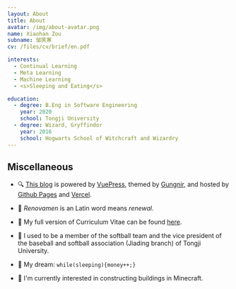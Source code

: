 ```yaml
---
layout: About
title: About
avatar: /img/about-avatar.png
name: Xiaohan Zou
subname: 邹笑寒
cv: /files/cv/brief/en.pdf

interests:
  - Continual Learning
  - Meta Learning
  - Machine Learning
  - <s>Sleeping and Eating</s>

education:
  - degree: B.Eng in Software Engineering
    year: 2020
    school: Tongji University
  - degree: Wizard, Gryffindor
    year: 2016
    school: Hogwarts School of Witchcraft and Wizardry
---
```



## Miscellaneous

- 🔍 [This blog](https://github.com/Renovamen/renovamen.github.io) is powered by [VuePress](https://vuepress.vuejs.org/), themed by [Gungnir](https://github.com/Renovamen/vuepress-theme-gungnir), and hosted by [Github Pages](https://pages.github.com/) and [Vercel](https://vercel.com).

- 🎃 *Renovamen* is an Latin word means *renewal*.

- 🧐 My full version of Curriculum Vitae can be found [here](/files/cv/full/en.pdf).

- 🥎 I used to be a member of the softball team and the vice president of the baseball and softball association (Jiading branch) of Tongji University.

- 🌭 My dream: `while(sleeping){money++;}`

- 🎃 I'm currently interested in constructing buildings in Minecraft.
